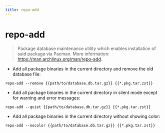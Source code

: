 ```yaml
---
title: repo-add
---
```

# repo-add

> Package database maintenance utility which enables installation of said package via Pacman.
> More information: <https://man.archlinux.org/man/repo-add>.

- Add all package binaries in the current directory and remove the old database file:

`repo-add --remove {{path/to/database.db.tar.gz}} {{*.pkg.tar.zst}}`

- Add all package binaries in the current directory in silent mode except for warning and error messages:

`repo-add --quiet {{path/to/database.db.tar.gz}} {{*.pkg.tar.zst}}`

- Add all package binaries in the current directory without showing color:

`repo-add --nocolor {{path/to/database.db.tar.gz}} {{*.pkg.tar.zst}}`
